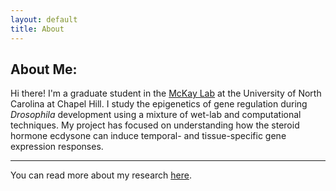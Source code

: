 ```yaml
---
layout: default
title: About
---
```


## About Me:  

Hi there! I'm a graduate student in the [McKay Lab](https://mckaylab.web.unc.edu) at the 
University of North Carolina at Chapel Hill. I study the epigenetics of gene regulation during 
*Drosophila* development using a mixture of wet-lab and computational techniques.
My project has focused on understanding how the 
steroid hormone ecdysone can induce temporal- and tissue-specific gene expression responses.  

---
You can read more about my research [here](/pages/research).


<!--
	display: flex;
	justify-content: center;
<div class="main" id="margin:auto">
<aside>
			{\% include headshot.html %}
</aside>
-->


<!--
<style>
aside {
	float: left;
}
</style>
-->

